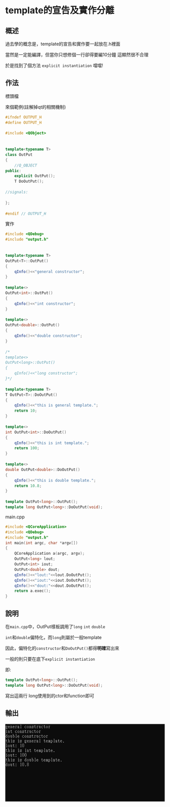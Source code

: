 # template的宣告及實作分離

## 概述

過去學的概念是，template的宣告和實作要一起放在.h裡面

當然是一定能編譯，但當你只想修個一行卻得要編10分鐘 這顯然很不合理

於是找到了個方法 `explicit instantiation` 噹噹!

## 作法

標頭檔

來個範例(註解掉qt的相關機制)

```cpp
#ifndef OUTPUT_H
#define OUTPUT_H

#include <QObject>


template<typename T>
class OutPut
{
    //Q_OBJECT
public:
    explicit OutPut();
    T DoOutPut();

//signals:

};

#endif // OUTPUT_H

```
實作

```cpp
#include <QDebug>
#include "output.h"


template<typename T>
OutPut<T>::OutPut()
{
    qInfo()<<"general constructor";
}

template<>
OutPut<int>::OutPut()
{
    qInfo()<<"int constructor";
}

template<>
OutPut<double>::OutPut()
{
    qInfo()<<"double constructor";
}

/*
template<>
OutPut<long>::OutPut()
{
    qInfo()<<"long constructor";
}*/

template<typename T>
T OutPut<T>::DoOutPut()
{
    qInfo()<<"this is general template.";
    return 10;
}

template<>
int OutPut<int>::DoOutPut()
{
    qInfo()<<"this is int template.";
    return 100;
}

template<>
double OutPut<double>::DoOutPut()
{
    qInfo()<<"this is double template.";
    return 10.8;
}

template OutPut<long>::OutPut();
template long OutPut<long>::DoOutPut(void);

```

main.cpp

```cpp
#include <QCoreApplication>
#include <QDebug>
#include "output.h"
int main(int argc, char *argv[])
{
    QCoreApplication a(argc, argv);
    OutPut<long> lout;
    OutPut<int> iout;
    OutPut<double> dout;
    qInfo()<<"lout:"<<lout.DoOutPut();
    qInfo()<<"iout:"<<iout.DoOutPut();
    qInfo()<<"dout:"<<dout.DoOutPut();
    return a.exec();
}

```

## 說明

在`main.cpp`中，OutPut樣板調用了`long` `int` `double` 

`int`和`double`偏特化，而`long`則屬於一般template

因此，偏特化的`constructor`和`DoOutPut()`都得**明確**寫出來

一般的則只要在底下`explicit instantiation`

即:
```cpp
template OutPut<long>::OutPut();
template long OutPut<long>::DoOutPut(void);
```

寫出這兩行 long使用到的ctor和function即可

## 輸出
![img](https://github.com/c12121234/WorkingExperence/blob/master/%E9%97%9C%E6%96%BCC%2B%2B/pic/cplusplus_template_1.png)
